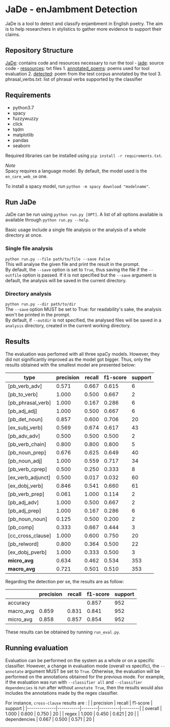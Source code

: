 # JaDe - enJambment Detection

JaDe is a tool to detect and classify enjambment in English poetry.
The aim is to help researchers in stylistics to gather more evidence to support
their claims.

## Repository Structure

[JaDe](https://github.com/MongetE/JaDe/tree/master/JaDe): contains code and
resources necessary to run the tool
    - [jade](https://github.com/MongetE/JaDe/tree/master/JaDe/jade): source code
    - [ressources](https://github.com/MongetE/JaDe/tree/master/JaDe/resources/): txt files
        1. [annotated_poems](https://github.com/MongetE/JaDe/tree/master/JaDe/resources/annotated_poems):
        poems used for tool evaluation
        2. [detected](https://github.com/MongetE/JaDe/tree/master/JaDe/resources/detected):
        poem from the test corpus annotated by the tool
        3. phrasal_verbs.txt: list of phrasal verbs supported by the classifier

## Requirements

- python3.7
- spacy
- fuzzywuzzy
- click
- tqdm
- matplotlib
- pandas
- seaborn

Required libraries can be installed using `pip install -r requirements.txt`.

*Note*  
Spacy requires a language model. By default, the model used is  the
`en_core_web_sm` one.

To install a spacy model, run `python -m spacy download "modelname"`.

## Run JaDe

JaDe can be run using `python run.py [OPT]`. A list of all options available is
available through `python run.py --help`.

Basic usage include a single file analysis or the analysis of a whole directory
at once.  

### Single file analysis

`python run.py --file path/to/file --save False`  
This will analyse the given file and print the result in the prompt.  
By default, the `--save` option is set to `True`, thus saving the file if the
`--outfile` option is passed.
If it is not specified but the `--save` argument is default, the analysis will
be saved in the current directory.

### Directory analysis

`python run.py --dir path/to/dir`  
The `--save` option MUST be set to True: for readability's sake, the analysis
won't be printed in the prompt.  
By default, if `--outdir` is not specified, the analysed files will be saved in
a `analysis` directory, created in the current working directory.

## Results

The evaluation was perfomed with all three spaCy models. However, they did not
significantly improved as the model got bigger. Thus, only the results obtained
with the smallest model are presented below:

| type              | precision | recall | f1-score | support |
|-------------------|-----------|--------|----------|---------|
| [pb_verb_adv]     | 0.571     | 0.667  | 0.615    | 6       |
| [pb_to_verb]      | 1.000     | 0.500  | 0.667    | 2       |
| [pb_phrasal_verb] | 1.000     | 0.167  | 0.286    | 6       |
| [pb_adj_adj]      | 1.000     | 0.500  | 0.667    | 6       |
| [pb_det_noun]     | 0.857     | 0.600  | 0.706    | 20      |
| [ex_subj_verb]    | 0.569     | 0.674  | 0.617    | 43      |
| [pb_adv_adv]      | 0.500     | 0.500  | 0.500    | 2       |
| [pb_verb_chain]   | 0.800     | 0.800  | 0.800    | 5       |
| [pb_noun_prep]    | 0.676     | 0.625  | 0.649    | 40      |
| [pb_noun_adj]     | 1.000     | 0.559  | 0.717    | 34      |
| [pb_verb_cprep]   | 0.500     | 0.250  | 0.333    | 8       |
| [ex_verb_adjunct] | 0.500     | 0.017  | 0.032    | 60      |
| [ex_dobj_verb]    | 0.846     | 0.541  | 0.660    | 61      |
| [pb_verb_prep]    | 0.061     | 1.000  | 0.114    | 2       |
| [pb_adj_adv]      | 1.000     | 0.500  | 0.667    | 2       |
| [pb_adj_prep]     | 1.000     | 0.167  | 0.286    | 6       |
| [pb_noun_noun]    | 0.125     | 0.500  | 0.200    | 2       |
| [pb_comp]         | 0.333     | 0.667  | 0.444    | 3       |
| [cc_cross_clause] | 1.000     | 0.600  | 0.750    | 20      |
| [pb_relword]      | 0.800     | 0.364  | 0.500    | 22      |
| [ex_dobj_pverb]   | 1.000     | 0.333  | 0.500    | 3       |
| **micro_avg**     | 0.634     | 0.462  | 0.534    | 353     |
| **macro_avg**     | 0.721     | 0.501  | 0.510    | 353     |


Regarding the detection per se, the results are as follow:

|           | precision | recall | f1-score | support |
|-----------|-----------|--------|----------|---------|
| accuracy  |           |        | 0.857    | 952     |
| macro_avg | 0.859     | 0.831  | 0.841    | 952     |
| micro_avg | 0.858     | 0.857  | 0.854    | 952     |

These results can be obtained by running `run_eval.py`.

## Running evaluation

Evaluation can be performed on the system as a whole or on a specific classifier.
However, a change in evaluation mode (overall vs specific), the `--annotate`
argument MUST be set to `True`. Otherwise, the evaluation will be performed
on the annotations obtained for the previous mode. For example, if the evaluation
was run with `--classifier all` and `--classifier dependencies` is run after
without `annotate True`, then the results would also includes the annotations
made by the regex classifier.

For instance, `cross-clause` results are :
|              | precision | recall | f1-score | support |
|--------------|-----------|--------|----------|---------|
| overall      | 1.000     | 0.600  | 0.750    | 20      |
| regex        | 1.000     | 0.450  | 0.621    | 20      |
| dependencies | 0.667     | 0.500  | 0.571    | 20      |
